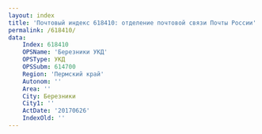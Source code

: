 ```yaml
---
layout: index
title: 'Почтовый индекс 618410: отделение почтовой связи Почты России'
permalink: /618410/
data:
    Index: 618410
    OPSName: 'Березники УКД'
    OPSType: УКД
    OPSSubm: 614700
    Region: 'Пермский край'
    Autonom: ''
    Area: ''
    City: Березники
    City1: ''
    ActDate: '20170626'
    IndexOld: ''
---
```

